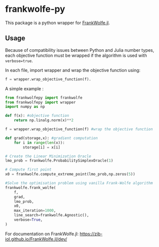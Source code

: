 # frankwolfe-py

This package is a python wrapper for [FrankWolfe.jl](https://github.com/ZIB-IOL/FrankWolfe.jl).

## Usage 

Because of compatibility issues between Python and Julia number types, each objective function must be wrapped if the algorithm is used with `verbose=true`.

In each file, import wrapper and wrap the objective function using:
```python
f = wrapper.wrap_objective_function(f).
```

A simple example : 

```python
from frankwolfepy import frankwolfe
from frankwolfepy import wrapper
import numpy as np

def f(x): #objective function
    return np.linalg.norm(x)**2

f = wrapper.wrap_objective_function(f) #wrap the objective function

def grad(storage,x): #gradient computation
    for i in range(len(x)):
        storage[i] = x[i]

# Create the Linear Minimization Oracle
lmo_prob = frankwolfe.ProbabilitySimplexOracle(1)

# Compute first point
x0 = frankwolfe.compute_extreme_point(lmo_prob,np.zeros(5))

#Solve the optimisation problem using vanilla Frank-Wolfe algorithm
frankwolfe.frank_wolfe(
    f,
    grad,
    lmo_prob,
    x0,
    max_iteration=1000,
    line_search=frankwolfe.Agnostic(),
    verbose=True,
)
```

For documentation on FrankWolfe.jl: https://zib-iol.github.io/FrankWolfe.jl/dev/


